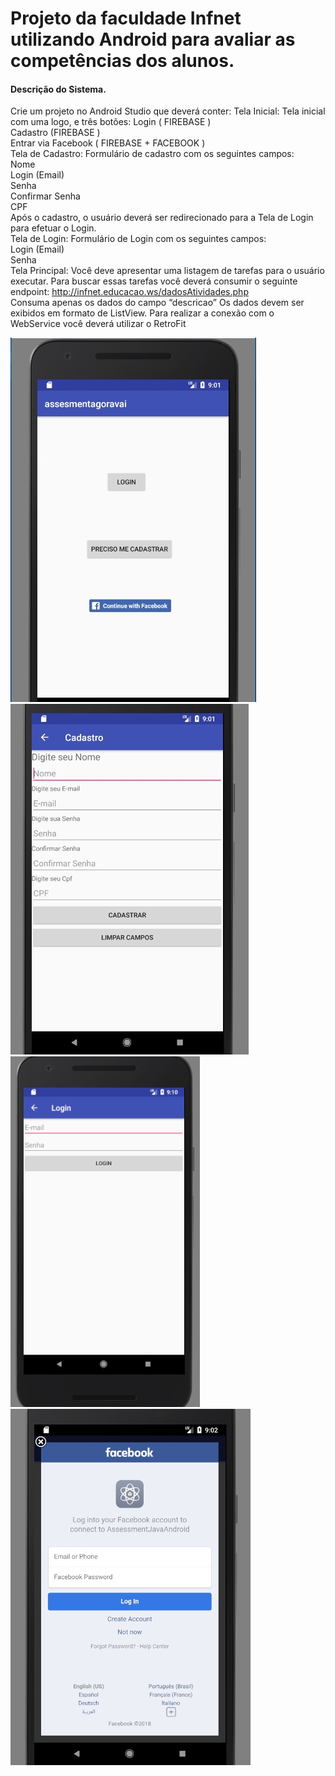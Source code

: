 # Projeto da faculdade Infnet utilizando Android para avaliar as competências dos alunos.

#### Descrição do Sistema.  

Crie um projeto no Android Studio que deverá conter:
Tela Inicial: Tela inicial com uma logo, e três botões:
Login ( FIREBASE )  
Cadastro (FIREBASE )  
Entrar via Facebook ( FIREBASE + FACEBOOK )  
Tela de Cadastro: 
Formulário de cadastro com os seguintes campos:  
Nome  
Login (Email)  
Senha  
Confirmar Senha  
CPF  
Após o cadastro, o usuário deverá ser redirecionado para a Tela de Login para efetuar o Login.  
Tela de Login: Formulário de Login com os seguintes campos:  
Login (Email)  
Senha  
Tela Principal: Você deve apresentar uma listagem de tarefas para o usuário executar. Para buscar essas tarefas você deverá consumir o seguinte endpoint:
http://infnet.educacao.ws/dadosAtividades.php  
Consuma apenas os dados do campo “descricao”
Os dados devem ser exibidos em formato de ListView.
Para realizar a conexão com o WebService você deverá utilizar o RetroFit  
  
![Alt text](./android1.jpg)
![Alt text](./android2.jpg)
![Alt text](./android4.jpg)
![Alt text](./android3.jpg)
